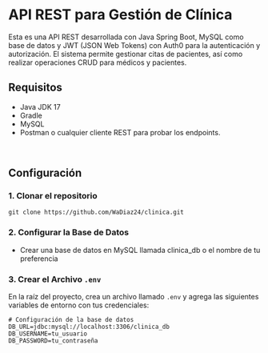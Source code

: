 # API REST para Gestión de Clínica
Esta es una API REST desarrollada con Java Spring Boot, MySQL como base de datos y JWT (JSON Web Tokens) con Auth0 para la autenticación y autorización. 
El sistema permite gestionar citas de pacientes, así como realizar operaciones CRUD para médicos y pacientes.

<h2>Requisitos</h2>
<ul>
  <li>Java JDK 17</li>
  <li>Gradle</li>
  <li>MySQL</li>
  <li>Postman o cualquier cliente REST para probar los endpoints.</li>
</ul>
<br/>
<h2>Configuración</h2>
<h3>1. Clonar el repositorio</h3>

```env
git clone https://github.com/WaDiaz24/clinica.git
```
<h3>2. Configurar la Base de Datos</h3>
<ul>
  <li>Crear una base de datos en MySQL llamada clinica_db o el nombre de tu preferencia</li>
</ul>


### **3. Crear el Archivo `.env`**
En la raíz del proyecto, crea un archivo llamado `.env` y agrega las siguientes variables de entorno con tus credenciales:

```env
# Configuración de la base de datos
DB_URL=jdbc:mysql://localhost:3306/clinica_db
DB_USERNAME=tu_usuario
DB_PASSWORD=tu_contraseña
